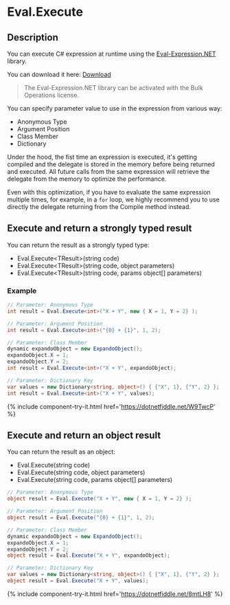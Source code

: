 # Eval.Execute

## Description
You can execute C# expression at runtime using the <a href="https://Eval-Expression.NET" target="_blank">Eval-Expression.NET</a> library.

You can download it here: [Download](http://eval-expression.net/download)

> The Eval-Expression.NET library can be activated with the Bulk Operations license. 

You can specify parameter value to use in the expression from various way:

- Anonymous Type
- Argument Position
- Class Member
- Dictionary

Under the hood, the fist time an expression is executed, it's getting compiled and the delegate is stored in the memory before being returned and executed. All future calls from the same expression will retrieve the delegate from the memory to optimize the performance.

Even with this optimization, if you have to evaluate the same expression multiple times, for example, in a `for` loop, we highly recommend you to use directly the delegate returning from the Compile method instead.

## Execute and return a strongly typed result
You can return the result as a strongly typed type:

- Eval.Execute&lt;TResult&gt;(string code)
- Eval.Execute&lt;TResult&gt;(string code, object parameters)
- Eval.Execute&lt;TResult&gt;(string code, params object[] parameters)

### Example

```csharp
// Parameter: Anonymous Type
int result = Eval.Execute<int>("X + Y", new { X = 1, Y = 2} );

// Parameter: Argument Position
int result = Eval.Execute<int>("{0} + {1}", 1, 2);

// Parameter: Class Member
dynamic expandoObject = new ExpandoObject();
expandoObject.X = 1;
expandoObject.Y = 2;
int result = Eval.Execute<int>("X + Y", expandoObject);

// Parameter: Dictionary Key
var values = new Dictionary<string, object>() { {"X", 1}, {"Y", 2} };
int result = Eval.Execute<int>("X + Y", values);
```
{% include component-try-it.html href='https://dotnetfiddle.net/W9TwcP' %}  

## Execute and return an object result
You can return the result as an object:

- Eval.Execute(string code)
- Eval.Execute(string code, object parameters)
- Eval.Execute(string code, params object[] parameters)

```csharp
// Parameter: Anonymous Type
object result = Eval.Execute("X + Y", new { X = 1, Y = 2} );

// Parameter: Argument Position
object result = Eval.Execute("{0} + {1}", 1, 2);

// Parameter: Class Member
dynamic expandoObject = new ExpandoObject();
expandoObject.X = 1;
expandoObject.Y = 2;
object result = Eval.Execute("X + Y", expandoObject);

// Parameter: Dictionary Key
var values = new Dictionary<string, object>() { {"X", 1}, {"Y", 2} };
object result = Eval.Execute("X + Y", values);
```
{% include component-try-it.html href='https://dotnetfiddle.net/8mtLH8' %}  

